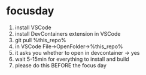 # focusday

1. install VSCode
2. install DevContainers extension in VSCode
3. git pull %this_repo%
4. in VSCode File->OpenFolder->%this_repo%
5. it asks you whether to open in devcontainer -> yes
6. wait 5-15min for everything to install and build
7. please do this BEFORE the focus day

